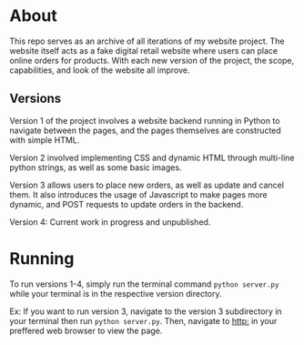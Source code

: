 # About

This repo serves as an archive of all iterations of my website project. The website itself acts as a fake digital retail website where users can place online orders for products. With each new version of the project, the scope, capabilities, and look of the website all improve. 

## Versions

Version 1 of the project involves a website backend running in Python to navigate between the pages, and the pages themselves are constructed with simple HTML. 

Version 2 involved implementing CSS and dynamic HTML through multi-line python strings, as well as some basic images.

Version 3 allows users to place new orders, as well as update and cancel them. It also introduces the usage of Javascript to make pages more dynamic, and POST requests to update orders in the backend.

Version 4: Current work in progress and unpublished.

# Running
To run versions 1-4, simply run the terminal command ```python server.py``` while your terminal is in the respective version directory.

Ex: If you want to run version 3, navigate to the version 3 subdirectory in your terminal then run ```python server.py```. Then, navigate to [http:](http://localhost:4131/) in your preffered web browser to view the page.